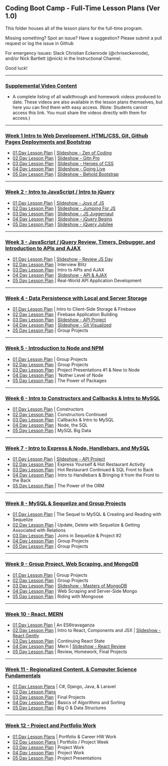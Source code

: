 ## Coding Boot Camp - Full-Time Lesson Plans (Ver 1.0)

This folder houses all of the lesson plans for the full-time program.

Missing something? Spot an issue? Have a suggestion? Please submit a pull request or log the issue in Github

For emergency issues: Slack Christian Eckenrode (@chriseckenrode), and/or Nick Bartlett (@nick) in the Instructional Channel.

Good luck!

- - -

### [Supplemental Video Content](../../VideoContent.md)

* A complete listing of all walkthrough and homework videos produced to date. These videos are also available in the lesson plans themselves, but here you can find them with easy access. (Note: Students cannot access this link. You must share the videos directly with them for access.)

- - -

### [Week 1 Intro to Web Development, HTML/CSS, Git, Github Pages Deployments and Bootstrap](01-Week)

* [01 Day Lesson Plan](01-Week/01-Day/01-Day-LessonPlan.md) \| [Slideshow - Zen of Coding](01-Week/01-Day/SlideShow)
* [02 Day Lesson Plan](01-Week/02-Day/02-Day-LessonPlan.md) \| [Slideshow - Gitn Pro](01-Week/02-Day/SlideShow)
* [03 Day Lesson Plan](01-Week/03-Day/03-Day-LessonPlan.md) \| [Slideshow - Heroes of CSS](01-Week/03-Day/SlideShow)
* [04 Day Lesson Plan](01-Week/04-Day/04-Day-LessonPlan.md) \| [Slideshow - Going Live](01-Week/04-Day/SlideShow)
* [05 Day Lesson Plan](01-Week/05-Day/05-Day-LessonPlan.md) \| [Slideshow - Behold Bootstrap](01-Week/05-Day/SlideShow)

- - -

### [Week 2 - Intro to JavaScript / Intro to jQuery](02-Week)

* [01 Day Lesson Plan](02-Week/01-Day/01-Day-LessonPlan.md) \| [Slideshow - Joys of JS](02-Week/01-Day/SlideShow)
* [02 Day Lesson Plan](02-Week/02-Day/02-Day-LessonPlan.md) \| [Slideshow - Jumping For JS](02-Week/02-Day/SlideShow)
* [03 Day Lesson Plan](02-Week/03-Day/03-Day-LessonPlan.md) \| [Slideshow - JS Juggernaut](02-Week/03-Day/SlideShow)
* [04 Day Lesson Plan](02-Week/04-Day/04-Day-LessonPlan.md) \| [Slideshow - jQuery Begins](02-Week/04-Day/SlideShow)
* [05 Day Lesson Plan](02-Week/05-Day/05-Day-LessonPlan.md) \| [Slideshow - jQuery Jubilee](02-Week/05-Day/SlideShow)

- - -

### [Week 3 - JavaScript / jQuery Review, Timers, Debugger, and Introduction to APIs and AJAX](03-Week)

* [01 Day Lesson Plan](03-Week/01-Day/01-Day-LessonPlan.md) \| [Slideshow - Review JS Day](03-Week/01-Day/SlideShow)
* [02 Day Lesson Plan](03-Week/02-Day/02-Day-LessonPlan.md) | Interview Blitz
* [03 Day Lesson Plan](03-Week/03-Day/03-Day-LessonPlan.md) | Intro to APIs and AJAX
* [04 Day Lesson Plan](03-Week/04-Day/04-Day-LessonPlan.md) \| [Slideshow - API & AJAX](03-Week/04-Day/SlideShow)
* [05 Day Lesson Plan](03-Week/05-Day/05-Day-LessonPlan.md) | Real-World API Application Development

- - -

### [Week 4 - Data Persistence with Local and Server Storage](04-Week)

* [01 Day Lesson Plan](04-Week/01-Day/01-Day-LessonPlan.md) | Intro to Client-Side Storage & Firebase
* [02 Day Lesson Plan](04-Week/02-Day/02-Day-LessonPlan.md) | Firebase Application Building
* [03 Day Lesson Plan](04-Week/03-Day/03-Day-LessonPlan.md) \| [Slideshow - API Project](04-Week/03-Day/SlideShow)
* [04 Day Lesson Plan](04-Week/04-Day/04-Day-LessonPlan.md) \| [Slideshow - Git Visualized](04-Week/04-Day/SlideShow)
* [05 Day Lesson Plan](04-Week/05-Day/05-Day-LessonPlan.md) | Group Projects

- - -

### [Week 5 - Introduction to Node and NPM](05-Week)

* [01 Day Lesson Plan](05-Week/01-Day/01-Day-LessonPlan.md) | Group Projects
* [02 Day Lesson Plan](05-Week/02-Day/02-Day-LessonPlan.md) | Group Projects
* [03 Day Lesson Plan](05-Week/03-Day/03-Day-LessonPlan.md) | Project Presentations #1 & New to Node
* [04 Day Lesson Plan](05-Week/04-Day/04-Day-LessonPlan.md) | 'Nother Level of Node
* [05 Day Lesson Plan](05-Week/05-Day/05-Day-LessonPlan.md) | The Power of Packages

- - -

### [Week 6 - Intro to Constructors and Callbacks & Intro to MySQL](06-Week)

* [01 Day Lesson Plan](06-Week/01-Day/01-Day-LessonPlan.md) | Constructors
* [02 Day Lesson Plan](06-Week/02-Day/02-Day-LessonPlan.md) | Constructors Continued
* [03 Day Lesson Plan](06-Week/03-Day/03-Day-LessonPlan.md) | Callbacks & Intro to MySQL
* [04 Day Lesson Plan](06-Week/04-Day/04-Day-LessonPlan.md) | Node, the SQL
* [05 Day Lesson Plan](06-Week/05-Day/05-Day-LessonPlan.md) | MySQL Big Data

- - -

### [Week 7 - Intro to Express & Node, Handlebars, and MySQL](07-Week)

* [01 Day Lesson Plan](07-Week/01-Day/01-Day-LessonPlan.md) \| [Slideshow - API Project](07-Week/01-Day/SlideShow)
* [02 Day Lesson Plan](07-Week/02-Day/02-Day-LessonPlan.md) | Express Yourself & Hot Restaurant Activity
* [03 Day Lesson Plan](07-Week/03-Day/03-Day-LessonPlan.md) | Hot Restaurant Continued & SQL Front to Back
* [04 Day Lesson Plan](07-Week/04-Day/04-Day-LessonPlan.md) | Intro to Handlebars & Bringing it from the Front to the Back
* [05 Day Lesson Plan](07-Week/05-Day/05-Day-LessonPlan.md) | The Power of the ORM

- - -

### [Week 8 - MySQL & Sequelize and Group Projects](08-Week)

* [01 Day Lesson Plan](08-Week/01-Day/01-Day-LessonPlan.md) | The Sequel to MySQL & Creating and Reading with Sequelize
* [02 Day Lesson Plan](08-Week/02-Day/02-Day-LessonPlan.md) | Update, Delete with Sequelize & Getting Associated with Relations
* [03 Day Lesson Plan](08-Week/03-Day/03-Day-LessonPlan.md) | Joins in Sequelize & Project #2
* [04 Day Lesson Plan](08-Week/04-Day/04-Day-LessonPlan.md) | Group Projects
* [05 Day Lesson Plan](08-Week/05-Day/05-Day-LessonPlan.md) | Group Projects

- - -

### [Week 9 - Group Project, Web Scraping, and MongoDB](09-Week)

* [01 Day Lesson Plan](09-Week/01-Day/01-Day-LessonPlan.md) | Group Projects
* [02 Day Lesson Plan](09-Week/02-Day/02-Day-LessonPlan.md) | Group Projects
* [03 Day Lesson Plan](09-Week/03-Day/03-Day-LessonPlan.md) \| [Slideshow - Masters of MongoDB](09-Week/03-Day/SlideShow)
* [04 Day Lesson Plan](09-Week/04-Day/04-Day-LessonPlan.md) | Web Scraping and Server-Side Mongo
* [05 Day Lesson Plan](09-Week/05-Day/05-Day-LessonPlan.md) | Riding with Mongoose

- - -

### [Week 10 - React, MERN](10-Week)

* [01 Day Lesson Plan](10-Week/01-Day/01-Day-LessonPlan.md) | An ES6travaganza
* [02 Day Lesson Plan](10-Week/02-Day/02-Day-LessonPlan.md) | Intro to React, Components and JSX | [Slideshow - React Gently](https://react-gently.netlify.com)
* [03 Day Lesson Plan](10-Week/03-Day/03-Day-LessonPlan.md) | Continuing React State
* [04 Day Lesson Plan](10-Week/04-Day) | Mern | [Slideshow - React Review](https://react-review.netlify.com/)
* [05 Day Lesson Plan](10-Week/05-Day) | Review, Homework, Final Projects

- - -

### [Week 11 - Regionalized Content, & Computer Science Fundamentals](11-Week)

* [01 Day Lesson Plans](11-Week/01-Day) | C#, Django, Java, & Laravel
* [02 Day Lesson Plans](11-Week/02-Day)
* [03 Day Lesson Plan](11-Week/03-Day/03-Day-LessonPlan.md) | Final Projects
* [04 Day Lesson Plan](11-Week/04-Day/04-Day-LessonPlan.md) | Basics of Algorithms and Sorting
* [05 Day Lesson Plan](11-Week/05-Day/05-Day-LessonPlan.md) | Big O & Data Structures

- - -

### [Week 12 - Project and Portfolio Work](12-Week)

* [01 Day Lesson Plans](12-Week/01-Day) | Portfolio & Career HW Work
* [02 Day Lesson Plans](12-Week/02-Day) | Portfolio / Project Week
* [03 Day Lesson Plan](12-Week/03-Day/03-Day-LessonPlan.md) | Project Work
* [04 Day Lesson Plan](12-Week/04-Day/04-Day-LessonPlan.md) | Project Work
* [05 Day Lesson Plan](12-Week/05-Day/05-Day-LessonPlan.md) | Project Presentations
